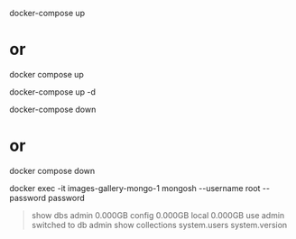 docker-compose up 
# or
docker compose up

docker-compose up -d

docker-compose down 
# or
docker compose down

docker exec -it images-gallery-mongo-1 mongosh --username root --password password

> show dbs
admin   0.000GB
config  0.000GB
local   0.000GB
> use admin
switched to db admin
> show collections
system.users
system.version